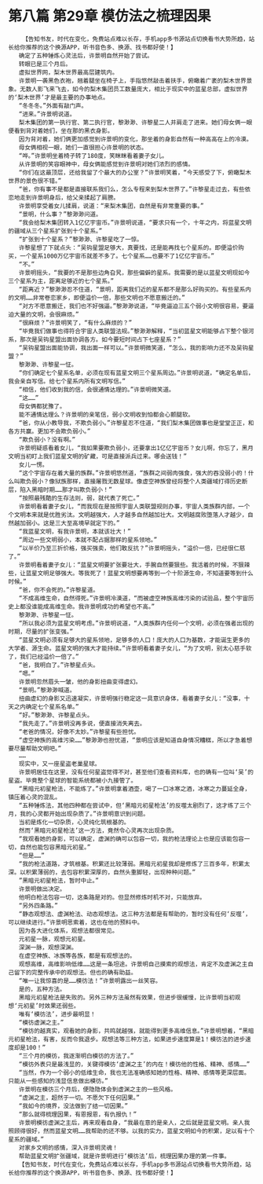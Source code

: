 # 第八篇 第29章 模仿法之梳理因果
        【告知书友，时代在变化，免费站点难以长存，手机app多书源站点切换看书大势所趋，站长给你推荐的这个换源APP，听书音色多、换源、找书都好使！】
       确定了五种锤炼心灵法后，许景明自然开始了尝试。
       转眼已是三个月后。
       虚拟世界网，梨木世界最高层建筑内。
       许景明一袭黑色衣袍，翘着腿坐在椅子上，手指悠然敲击着扶手，俯瞰着广袤的梨木世界景象。无数人影飞来飞去，如今的梨木集团员工数量庞大，相比于现实中的蓝星总部，虚拟世界的‘梨木世界’才是最主要的办事地点。
       “冬冬冬。”外面有敲门声。
       “进来。”许景明说道。
       梨木集团的第一执行官、第二执行官，黎渺渺、许黎星二人并肩走了进来。她们母女俩一眼便看到背对着她们，坐在那的黑衣身影。
       因为背对着，她们俩更加感觉到许景明的变化，那坐着的身影自然有一种高高在上的冷漠。
       母女俩相视一眼，她们一直很担心许景明的状态。
       “哗。”许景明坐着椅子转了180度，笑眯眯看着妻子女儿。
       从许景明的笑容眼神中，母女俩能感觉到许景明对她们浓烈的感情。
       “你们在这最顶层，还给我留了个最大的办公室？”许景明笑着，“今天感受了下，俯瞰梨木世界的景色很不错。”
       “爸，你有事不是都是直接联系我们么，怎么专程来到梨木世界了。”许黎星走过去，有些依恋地走到许景明身后，给父亲揉起了肩膀。
       许景明享受着女儿揉肩，说道：“来梨木集团，自然是有非常重要的事。”
       “景明，什么事？”黎渺渺问道。
       “我会给梨木集团转入1亿亿宇宙币。”许景明说道，“要求只有一个，十年之内，将蓝星文明的疆域从三个星系扩张到十个星系。”
       “扩张到十个星系？”黎渺渺、许黎星吃了一惊。
       许黎星想了下就点头：“吴钩星盟足够大，真要找，还是能再找七个星系的。即便溢价购买，一个星系1000万亿宇宙币就差不多了。七个星系……也要不了1亿亿宇宙币。”
       “不。”
       许景明摇头，“我要的不是那些边角旮旯，那些偏僻的星系。我需要的是以蓝星文明现如今三个星系为主，距离足够近的七个星系。”
       “距离近？”黎渺渺忍不住道，“景明，距离我们近的星系都不是那么好购买的。有些星系内的文明……非常卷恋家乡，即便溢价一倍，那些文明也不愿意搬迁的。”
       “对方不愿意搬迁，我们也不好强逼。”黎渺渺说道，“毕竟逼迫三五个弱小文明很容易，要逼迫大量的文明，会很麻烦。”
       “很麻烦？”许景明笑了，“有什么麻烦的？”
       “毕竟我们做事也得符合宇宙人类联盟法规。”黎渺渺解释，“当初蓝星文明能够占下整个银河系，那次是吴钩星盟出面协调各方。如今要短时间占下七座星系？”
       “吴钩星盟出面能协调，我出面一样可以。”许景明微笑道，“怎么，我的影响力还不及吴钩星盟？”
       黎渺渺、许黎星一怔。
       “你们确定七个星系名单，必须在现有蓝星文明三个星系周边。”许景明说道，“确定名单后，我会亲自写信。给七个星系内所有文明写信。”
       “相信，他们收到我的信，会很通情达理的。”许景明微笑道。
       “这……”
       母女俩都犹豫了。
       能不通情达理么？许景明的亲笔信，弱小文明收到怕都会心颤腿软。
       “爸，你从小教导我，不欺负弱小。”许黎星忍不住道，“我们梨木集团做事也是堂堂正正，和各方共赢。更加不会欺负弱小。”
       “欺负弱小？没有啊。”
       许景明疑惑看着女儿，“我如果要欺负弱小，还要拿出1亿亿宇宙币？女儿啊，你忘了，黑月文明当初盯上我们蓝星文明的矿藏，可是直接派兵过来。哪会送钱！”
       女儿一愣。
       “这个宇宙存在着大量的族群。”许景明悠然道，“族群之间弱肉强食，强大的吞没弱小的！什么叫欺负弱小？像狱族那样，直接屠戮无数星球。像虚空神族曾经将整个人类疆域打得历史断层，陷入黑暗时期……那才叫欺负弱小！”
       “按照最残酷的生存法则，弱，就代表了死亡。”
       许景明看着妻子女儿，“而我现在是按照宇宙人类联盟规则办事，宇宙人类族群内部，一个个文明本来就是优胜劣汰。文明越强大，人才越多自然越加壮大。文明越腐败堕落人才越少，自然越加弱小。这是三大至高境早就定下的。”
       “我蓝星文明，有我许景明，本就该壮大！”
       “周边一些文明弱小，本就不配占据那样的星系领地。”
       “以半价乃至三折价格，强买强卖，他们敢反抗？”许景明摇头，“溢价一倍，已经很仁慈了。”
       许景明看着妻子女儿：“蓝星文明要扩张要壮大，手腕自然要狠些。我活着的时候，不狠辣些，让蓝星文明足够强大。等我死了！蓝星文明想要再等到一个十阶源生命，不知道要等到什么时候。”
       “爸，你不会死的。”许黎星道。
       “不成高维生命，自然得死。”许景明冷漠道，“而被虚空神族高维污染的试验品，整个宇宙历史上都没谁能成高维生命。我许景明成功的希望也不高。”
       黎渺渺、许黎星一怔。
       “所以我必须为蓝星文明考虑。”许景明说道，“人类族群内任何一个文明，必须在强者出现的时期，尽量的扩张变强。”
       “蓝星文明必须有足够大的星系领地，足够多的人口！庞大的人口为基数，才能诞生更多的大学者、源生命。蓝星文明的强大才能持续。”许景明看着妻子女儿，“为了文明，别太心慈手软了，我们已经溢价一倍了。”
       “爸，我明白了。”许黎星点头。
       “嗯。”
       许景明忽然眉头一皱，他的身影扭曲变得虚幻。
       “景明。”黎渺渺喊道。
       扭曲虚幻的身影又迅速凝实，许景明强行稳定这一具意识身体，看着妻子女儿：“没事，十天之内确定七个星系名单。”
       “好。”黎渺渺、许黎星点头。
       “我先走了。”许景明没再多说，便直接消失离去。
       “老爸的情况，好像不太妙。”许黎星有些担忧。
       “虚空神族的高维污染……”黎渺渺也担忧道，“景明应该是知道自身情况糟糕，所以才急着想要尽量帮助文明吧。”
       ……
       现实中，又一座星盗老巢星球。
       许景明居住在这里，没有任何星盗觉得不对，甚至他们查看资料库，也的确有一位叫‘吴’的星盗。毕竟整个星球的智能系统都被小九接管了。
       “黑暗元初星枪法，不能练了。”许景明拿着酒壶，喝了一口冰寒之酒，冰寒之力蔓延全身，镇压着心灵的混乱。
       “五种锤炼法，其他四种都在尝试中，但‘黑暗元初星枪法’的反噬太剧烈了，这才练了三个月，我的心灵都开始出现杂质了。”许景明意识到问题。
       当初是炼化一切杂质，心灵纯化筑根基的。
       然而‘黑暗元初星枪法’这一方法，竟然令心灵再次出现杂质。
       “我观看她的身影，可以确定，虚渊的确可以包容一切，我的枪法理论上也是应该能包容一切，自然也能包容黑暗元初星。”
       “但是……”
       “我的枪法道路，才筑根基。积累还比较薄弱。黑暗元初星我却是修炼了三百多年，积累太深。以积累薄弱的，去包容积累深厚的，自然头重脚轻，出现种种问题。”
       ”黑暗元初星枪法，暂时中止。”
       许景明做出决定。
       他明白枪法包容一切，这条路是对的。但显然修炼时机不对，只能放弃。
       “另外四条路。”
       “静态观想法、虚渊枪法、动态观想法。这三种方法都是有帮助的，暂时没有任何‘反噬’，可以继续进行。”许景明思索着，这也在他的预料中。
       因为各大进化体系，观想法都很常见。
       元初星一脉，观想元初星。
       深渊一脉，观想深渊。
       在虚空神族、冰族等各族，都是有观想法的。
       观想高维，高维影响低维……这是一条坦途。许景明自己摸索的观想法，肯定不及虚渊之主自己留下的完整传承中的观想法。但也的确有助益。
       “唯一让我惊喜的是……模彷法！”许景明露出一丝笑容。
       是的，五种方法。
       黑暗元初星枪法是失败的。另外三种方法虽然有效果，但进步很缓慢，比许景明当初观想‘元初星’时效果还弱些。
       唯有‘模彷法’，进步最明显！
       “模彷虚渊之主。”
       “模彷的越真实，观看她的身影，共鸣就越强，就能得到更多高维信息。”许景明想着，“黑暗元初星枪法，有害，反而令我退步。观想法等三种方法，如果进步速度算是1！模彷法的进步速度却是100！”
       “三个月的模彷，我逐渐明白模彷的方法了。”
       “模彷外表只是最浅显的，关键得模彷‘虚渊之主’的内在！模彷他的性格、精神、感情……”
       “当然，作为一个弱小的低维生命，我也无法准确感知她的性格、精神、感情等更深层面。只能从一些感知的浅显信息做出模彷。”
       许景明在模彷三个月后，便隐隐体会到虚渊之主的一些风格。
       “虚渊之主，超然于一切。不愿欠下任何因果。”
       “我如今的境界，没法做到了结一切因果。”
       “那么就得梳理因果，有恩报恩，有仇报仇！”
       许景明模彷虚渊之主后，再来观看自身，“我最在意的是亲人，之后就是蓝星文明。亲人我照顾得很好，然而蓝星文明……我帮助的还不够。以我的实力，蓝星文明如今的积累，足以有十个星系的疆域。”
       对家乡文明的感情，深入许景明灵魂！
       帮助蓝星文明扩张疆域，就是许景明进行‘模彷法’后，梳理因果办理的第一件事。
       【告知书友，时代在变化，免费站点难以长存，手机app多书源站点切换看书大势所趋，站长给你推荐的这个换源APP，听书音色多、换源、找书都好使！】